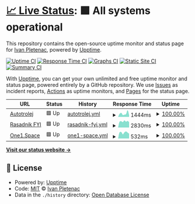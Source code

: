 # [📈 Live Status](https://ip00.github.io/upptime): <!--live status--> **🟩 All systems operational**

This repository contains the open-source uptime monitor and status page for [Ivan Pletenac](http://molekula.agency), powered by [Upptime](https://github.com/upptime/upptime).

[![Uptime CI](https://github.com/ip00/upptime/workflows/Uptime%20CI/badge.svg)](https://github.com/ip00/upptime/actions?query=workflow%3A%22Uptime+CI%22)
[![Response Time CI](https://github.com/ip00/upptime/workflows/Response%20Time%20CI/badge.svg)](https://github.com/ip00/upptime/actions?query=workflow%3A%22Response+Time+CI%22)
[![Graphs CI](https://github.com/ip00/upptime/workflows/Graphs%20CI/badge.svg)](https://github.com/ip00/upptime/actions?query=workflow%3A%22Graphs+CI%22)
[![Static Site CI](https://github.com/ip00/upptime/workflows/Static%20Site%20CI/badge.svg)](https://github.com/ip00/upptime/actions?query=workflow%3A%22Static+Site+CI%22)
[![Summary CI](https://github.com/ip00/upptime/workflows/Summary%20CI/badge.svg)](https://github.com/ip00/upptime/actions?query=workflow%3A%22Summary+CI%22)

With [Upptime](https://upptime.js.org), you can get your own unlimited and free uptime monitor and status page, powered entirely by a GitHub repository. We use [Issues](https://github.com/ip00/upptime/issues) as incident reports, [Actions](https://github.com/ip00/upptime/actions) as uptime monitors, and [Pages](https://ip00.github.io/upptime) for the status page.

<!--start: status pages-->
<!-- This summary is generated by Upptime (https://github.com/upptime/upptime) -->
<!-- Do not edit this manually, your changes will be overwritten -->
<!-- prettier-ignore -->
| URL | Status | History | Response Time | Uptime |
| --- | ------ | ------- | ------------- | ------ |
| <img alt="" src="https://favicons.githubusercontent.com/www.autotrolej.hr" height="13"> [Autotrolej](https://www.autotrolej.hr) | 🟩 Up | [autotrolej.yml](https://github.com/ip00/upptime/commits/HEAD/history/autotrolej.yml) | <details><summary><img alt="Response time graph" src="./graphs/autotrolej/response-time-week.png" height="20"> 1444ms</summary><br><a href="https://ip00.github.io/upptime/history/autotrolej"><img alt="Response time 1538" src="https://img.shields.io/endpoint?url=https%3A%2F%2Fraw.githubusercontent.com%2Fip00%2Fupptime%2FHEAD%2Fapi%2Fautotrolej%2Fresponse-time.json"></a><br><a href="https://ip00.github.io/upptime/history/autotrolej"><img alt="24-hour response time 1366" src="https://img.shields.io/endpoint?url=https%3A%2F%2Fraw.githubusercontent.com%2Fip00%2Fupptime%2FHEAD%2Fapi%2Fautotrolej%2Fresponse-time-day.json"></a><br><a href="https://ip00.github.io/upptime/history/autotrolej"><img alt="7-day response time 1444" src="https://img.shields.io/endpoint?url=https%3A%2F%2Fraw.githubusercontent.com%2Fip00%2Fupptime%2FHEAD%2Fapi%2Fautotrolej%2Fresponse-time-week.json"></a><br><a href="https://ip00.github.io/upptime/history/autotrolej"><img alt="30-day response time 1418" src="https://img.shields.io/endpoint?url=https%3A%2F%2Fraw.githubusercontent.com%2Fip00%2Fupptime%2FHEAD%2Fapi%2Fautotrolej%2Fresponse-time-month.json"></a><br><a href="https://ip00.github.io/upptime/history/autotrolej"><img alt="1-year response time 1538" src="https://img.shields.io/endpoint?url=https%3A%2F%2Fraw.githubusercontent.com%2Fip00%2Fupptime%2FHEAD%2Fapi%2Fautotrolej%2Fresponse-time-year.json"></a></details> | <details><summary><a href="https://ip00.github.io/upptime/history/autotrolej">100.00%</a></summary><a href="https://ip00.github.io/upptime/history/autotrolej"><img alt="All-time uptime 99.97%" src="https://img.shields.io/endpoint?url=https%3A%2F%2Fraw.githubusercontent.com%2Fip00%2Fupptime%2FHEAD%2Fapi%2Fautotrolej%2Fuptime.json"></a><br><a href="https://ip00.github.io/upptime/history/autotrolej"><img alt="24-hour uptime 100.00%" src="https://img.shields.io/endpoint?url=https%3A%2F%2Fraw.githubusercontent.com%2Fip00%2Fupptime%2FHEAD%2Fapi%2Fautotrolej%2Fuptime-day.json"></a><br><a href="https://ip00.github.io/upptime/history/autotrolej"><img alt="7-day uptime 100.00%" src="https://img.shields.io/endpoint?url=https%3A%2F%2Fraw.githubusercontent.com%2Fip00%2Fupptime%2FHEAD%2Fapi%2Fautotrolej%2Fuptime-week.json"></a><br><a href="https://ip00.github.io/upptime/history/autotrolej"><img alt="30-day uptime 99.96%" src="https://img.shields.io/endpoint?url=https%3A%2F%2Fraw.githubusercontent.com%2Fip00%2Fupptime%2FHEAD%2Fapi%2Fautotrolej%2Fuptime-month.json"></a><br><a href="https://ip00.github.io/upptime/history/autotrolej"><img alt="1-year uptime 99.97%" src="https://img.shields.io/endpoint?url=https%3A%2F%2Fraw.githubusercontent.com%2Fip00%2Fupptime%2FHEAD%2Fapi%2Fautotrolej%2Fuptime-year.json"></a></details>
| <img alt="" src="https://favicons.githubusercontent.com/rasadnik.fyi" height="13"> [Rasadnik FYI](https://rasadnik.fyi/) | 🟩 Up | [rasadnik-fyi.yml](https://github.com/ip00/upptime/commits/HEAD/history/rasadnik-fyi.yml) | <details><summary><img alt="Response time graph" src="./graphs/rasadnik-fyi/response-time-week.png" height="20"> 2830ms</summary><br><a href="https://ip00.github.io/upptime/history/rasadnik-fyi"><img alt="Response time 2771" src="https://img.shields.io/endpoint?url=https%3A%2F%2Fraw.githubusercontent.com%2Fip00%2Fupptime%2FHEAD%2Fapi%2Frasadnik-fyi%2Fresponse-time.json"></a><br><a href="https://ip00.github.io/upptime/history/rasadnik-fyi"><img alt="24-hour response time 2668" src="https://img.shields.io/endpoint?url=https%3A%2F%2Fraw.githubusercontent.com%2Fip00%2Fupptime%2FHEAD%2Fapi%2Frasadnik-fyi%2Fresponse-time-day.json"></a><br><a href="https://ip00.github.io/upptime/history/rasadnik-fyi"><img alt="7-day response time 2830" src="https://img.shields.io/endpoint?url=https%3A%2F%2Fraw.githubusercontent.com%2Fip00%2Fupptime%2FHEAD%2Fapi%2Frasadnik-fyi%2Fresponse-time-week.json"></a><br><a href="https://ip00.github.io/upptime/history/rasadnik-fyi"><img alt="30-day response time 2721" src="https://img.shields.io/endpoint?url=https%3A%2F%2Fraw.githubusercontent.com%2Fip00%2Fupptime%2FHEAD%2Fapi%2Frasadnik-fyi%2Fresponse-time-month.json"></a><br><a href="https://ip00.github.io/upptime/history/rasadnik-fyi"><img alt="1-year response time 2771" src="https://img.shields.io/endpoint?url=https%3A%2F%2Fraw.githubusercontent.com%2Fip00%2Fupptime%2FHEAD%2Fapi%2Frasadnik-fyi%2Fresponse-time-year.json"></a></details> | <details><summary><a href="https://ip00.github.io/upptime/history/rasadnik-fyi">100.00%</a></summary><a href="https://ip00.github.io/upptime/history/rasadnik-fyi"><img alt="All-time uptime 100.00%" src="https://img.shields.io/endpoint?url=https%3A%2F%2Fraw.githubusercontent.com%2Fip00%2Fupptime%2FHEAD%2Fapi%2Frasadnik-fyi%2Fuptime.json"></a><br><a href="https://ip00.github.io/upptime/history/rasadnik-fyi"><img alt="24-hour uptime 100.00%" src="https://img.shields.io/endpoint?url=https%3A%2F%2Fraw.githubusercontent.com%2Fip00%2Fupptime%2FHEAD%2Fapi%2Frasadnik-fyi%2Fuptime-day.json"></a><br><a href="https://ip00.github.io/upptime/history/rasadnik-fyi"><img alt="7-day uptime 100.00%" src="https://img.shields.io/endpoint?url=https%3A%2F%2Fraw.githubusercontent.com%2Fip00%2Fupptime%2FHEAD%2Fapi%2Frasadnik-fyi%2Fuptime-week.json"></a><br><a href="https://ip00.github.io/upptime/history/rasadnik-fyi"><img alt="30-day uptime 100.00%" src="https://img.shields.io/endpoint?url=https%3A%2F%2Fraw.githubusercontent.com%2Fip00%2Fupptime%2FHEAD%2Fapi%2Frasadnik-fyi%2Fuptime-month.json"></a><br><a href="https://ip00.github.io/upptime/history/rasadnik-fyi"><img alt="1-year uptime 100.00%" src="https://img.shields.io/endpoint?url=https%3A%2F%2Fraw.githubusercontent.com%2Fip00%2Fupptime%2FHEAD%2Fapi%2Frasadnik-fyi%2Fuptime-year.json"></a></details>
| <img alt="" src="https://favicons.githubusercontent.com/one1.space" height="13"> [One1.Space](https://one1.space/) | 🟩 Up | [one1-space.yml](https://github.com/ip00/upptime/commits/HEAD/history/one1-space.yml) | <details><summary><img alt="Response time graph" src="./graphs/one1-space/response-time-week.png" height="20"> 532ms</summary><br><a href="https://ip00.github.io/upptime/history/one1-space"><img alt="Response time 772" src="https://img.shields.io/endpoint?url=https%3A%2F%2Fraw.githubusercontent.com%2Fip00%2Fupptime%2FHEAD%2Fapi%2Fone1-space%2Fresponse-time.json"></a><br><a href="https://ip00.github.io/upptime/history/one1-space"><img alt="24-hour response time 483" src="https://img.shields.io/endpoint?url=https%3A%2F%2Fraw.githubusercontent.com%2Fip00%2Fupptime%2FHEAD%2Fapi%2Fone1-space%2Fresponse-time-day.json"></a><br><a href="https://ip00.github.io/upptime/history/one1-space"><img alt="7-day response time 532" src="https://img.shields.io/endpoint?url=https%3A%2F%2Fraw.githubusercontent.com%2Fip00%2Fupptime%2FHEAD%2Fapi%2Fone1-space%2Fresponse-time-week.json"></a><br><a href="https://ip00.github.io/upptime/history/one1-space"><img alt="30-day response time 816" src="https://img.shields.io/endpoint?url=https%3A%2F%2Fraw.githubusercontent.com%2Fip00%2Fupptime%2FHEAD%2Fapi%2Fone1-space%2Fresponse-time-month.json"></a><br><a href="https://ip00.github.io/upptime/history/one1-space"><img alt="1-year response time 772" src="https://img.shields.io/endpoint?url=https%3A%2F%2Fraw.githubusercontent.com%2Fip00%2Fupptime%2FHEAD%2Fapi%2Fone1-space%2Fresponse-time-year.json"></a></details> | <details><summary><a href="https://ip00.github.io/upptime/history/one1-space">100.00%</a></summary><a href="https://ip00.github.io/upptime/history/one1-space"><img alt="All-time uptime 100.00%" src="https://img.shields.io/endpoint?url=https%3A%2F%2Fraw.githubusercontent.com%2Fip00%2Fupptime%2FHEAD%2Fapi%2Fone1-space%2Fuptime.json"></a><br><a href="https://ip00.github.io/upptime/history/one1-space"><img alt="24-hour uptime 100.00%" src="https://img.shields.io/endpoint?url=https%3A%2F%2Fraw.githubusercontent.com%2Fip00%2Fupptime%2FHEAD%2Fapi%2Fone1-space%2Fuptime-day.json"></a><br><a href="https://ip00.github.io/upptime/history/one1-space"><img alt="7-day uptime 100.00%" src="https://img.shields.io/endpoint?url=https%3A%2F%2Fraw.githubusercontent.com%2Fip00%2Fupptime%2FHEAD%2Fapi%2Fone1-space%2Fuptime-week.json"></a><br><a href="https://ip00.github.io/upptime/history/one1-space"><img alt="30-day uptime 100.00%" src="https://img.shields.io/endpoint?url=https%3A%2F%2Fraw.githubusercontent.com%2Fip00%2Fupptime%2FHEAD%2Fapi%2Fone1-space%2Fuptime-month.json"></a><br><a href="https://ip00.github.io/upptime/history/one1-space"><img alt="1-year uptime 100.00%" src="https://img.shields.io/endpoint?url=https%3A%2F%2Fraw.githubusercontent.com%2Fip00%2Fupptime%2FHEAD%2Fapi%2Fone1-space%2Fuptime-year.json"></a></details>

<!--end: status pages-->

[**Visit our status website →**](https://ip00.github.io/upptime)

## 📄 License

- Powered by: [Upptime](https://github.com/upptime/upptime)
- Code: [MIT](./LICENSE) © [Ivan Pletenac](http://molekula.agency)
- Data in the `./history` directory: [Open Database License](https://opendatacommons.org/licenses/odbl/1-0/)
